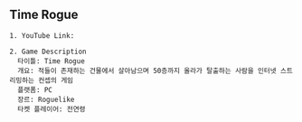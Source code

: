 ## Time Rogue
```
1. YouTube Link: 
```
```
2. Game Description
  타이틀: Time Rogue
  개요: 적들이 존재하는 건물에서 살아남으며 50층까지 올라가 탈출하는 사람을 인터넷 스트리밍하는 컨셉의 게임
  플랫폼: PC
  장르: Roguelike
  타켓 플레이어: 전연령
```
```

```
